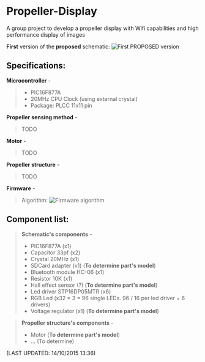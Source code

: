 # Propeller-Display
A group project to develop a propeller display with Wifi capabilities and high performance display of images

**First** version of the **proposed** schematic:
![First PROPOSED version](http://i.imgur.com/gKJlont.png)

Specifications:
---------------
**Microcontroller** - 
> - PIC16F877A
> - 20MHz CPU Clock (using external crystal)
> - Package: PLCC 11x11 pin

**Propeller sensing method** -
> TODO

**Motor** - 
> TODO 

**Propeller structure** - 
> TODO

**Firmware** -
> Algorithm:
	![Firmware algorithm](http://i.imgur.com/M1VnChr.png)
	

Component list:
---------------

> **Schematic's components** -
> - PIC16F877A (x1)
> - Capacitor 33pf (x2) 
> - Crystal 20MHz (x1)
> - SDCard adapter (x1) (**To determine part's model**)
> - Bluetooth module HC-06 (x1)
> - Resistor 10K (x1)
> - Hall effect sensor (?) (**To determine part's model**)
> - Led driver STP16DP05MTR (x6)
> - RGB Led (x32 * 3 = 96 single LEDs. 96 / 16 per led driver = 6 drivers)
> - Voltage regulator (x1) (**To determine part's model**)

> **Propeller structure's components** -
> - Motor (**To determine part's model**)
> - ... (To determine)

(LAST UPDATED: 14/10/2015 13:36)